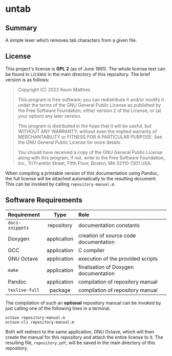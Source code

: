 <!------------------------------------------------------------------------------
--
-- Copyright (C) 2022 Kevin Matthes
--
-- This program is free software; you can redistribute it and/or modify
-- it under the terms of the GNU General Public License as published by
-- the Free Software Foundation; either version 2 of the License, or
-- (at your option) any later version.
--
-- This program is distributed in the hope that it will be useful,
-- but WITHOUT ANY WARRANTY; without even the implied warranty of
-- MERCHANTABILITY or FITNESS FOR A PARTICULAR PURPOSE.  See the
-- GNU General Public License for more details.
--
-- You should have received a copy of the GNU General Public License along
-- with this program; if not, write to the Free Software Foundation, Inc.,
-- 51 Franklin Street, Fifth Floor, Boston, MA 02110-1301 USA.
--
----
--
--  FILE
--      README.md
--
--  BRIEF
--      Important information regarding this project.
--
--  AUTHOR
--      Kevin Matthes
--
--  COPYRIGHT
--      (C) 2022 Kevin Matthes.
--      This file is licensed GPL 2 as of June 1991.
--
--  DATE
--      2022
--
--  NOTE
--      See `LICENSE' for full license.
--
------------------------------------------------------------------------------->

# untab

## Summary

A simple lexer which removes tab characters from a given file.

## License

This project's license is **GPL 2** (as of June 1991).  The whole license text
can be found in `LICENSE` in the main directory of this repository.  The brief
version is as follows:

> Copyright (C) 2022 Kevin Matthes
>
> This program is free software; you can redistribute it and/or modify
> it under the terms of the GNU General Public License as published by
> the Free Software Foundation; either version 2 of the License, or
> (at your option) any later version.
>
> This program is distributed in the hope that it will be useful,
> but WITHOUT ANY WARRANTY; without even the implied warranty of
> MERCHANTABILITY or FITNESS FOR A PARTICULAR PURPOSE.  See the
> GNU General Public License for more details.
>
> You should have received a copy of the GNU General Public License along
> with this program; if not, write to the Free Software Foundation, Inc.,
> 51 Franklin Street, Fifth Floor, Boston, MA 02110-1301 USA.

When compiling a printable version of this documentation using Pandoc, the full
license will be attached automatically to the resulting document.  This can be
invoked by calling `repository-manual.m`.

## Software Requirements

| Requirement       | Type          | Role                                  |
|:------------------|:-------------:|:--------------------------------------|
| `docs-snippets`   | repository    | documentation constants               |
| Doxygen           | application   | creation of source code documentation |
| GCC               | application   | C compiler                            |
| GNU Octave        | application   | execution of the provided scripts     |
| `make`            | application   | finalisation of Doxygen documentation |
| Pandoc            | application   | compilation of repository manual      |
| `texlive-full`    | package       | compilation of repository manual      |

The compilation of such an **optional** repository manual can be invoked by just
calling one of the following lines in a terminal.

```
octave repository-manual.m
octave-cli repository-manual.m
```

Both will redirect to the same application, GNU Octave, which will then create
the manual for this repository and attach the entire license to it.  The
resulting file, `repository.pdf`, will be saved in the main directory of this
repository.

<!----------------------------------------------------------------------------->
